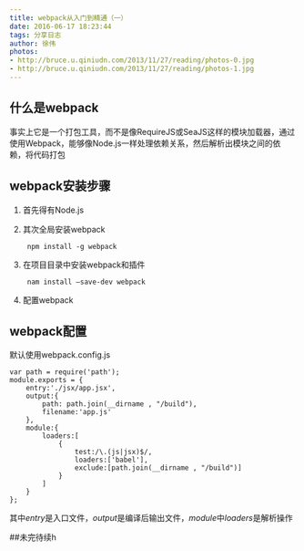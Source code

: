```yaml
---
title: webpack从入门到精通（一）
date: 2016-06-17 18:23:44
tags: 分享日志
author: 徐伟
photos:
- http://bruce.u.qiniudn.com/2013/11/27/reading/photos-0.jpg
- http://bruce.u.qiniudn.com/2013/11/27/reading/photos-1.jpg
---
```

## 什么是webpack
事实上它是一个打包工具，而不是像RequireJS或SeaJS这样的模块加载器，通过使用Webpack，能够像Node.js一样处理依赖关系，然后解析出模块之间的依赖，将代码打包

## webpack安装步骤
1. 首先得有Node.js
2. 其次全局安装webpack

		npm install -g webpack

3. 在项目目录中安装webpack和插件

		nam install —save-dev webpack

4. 配置webpack

## webpack配置

默认使用webpack.config.js

	var path = require('path');
	module.exports = {
	    entry:'./jsx/app.jsx',
	    output:{
	        path: path.join(__dirname , "/build"),
	        filename:'app.js'
	    },
	    module:{
	        loaders:[
	            {
	                test:/\.(js|jsx)$/,
	                loaders:['babel'],
	                exclude:[path.join(__dirname , "/build")]
	            }
	        ]
	    }
	};


其中*entry*是入口文件，*output*是编译后输出文件，*module*中*loaders*是解析操作

##未完待续h